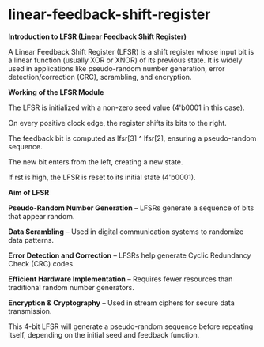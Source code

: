 # linear-feedback-shift-register

**Introduction to LFSR (Linear Feedback Shift Register)**

A Linear Feedback Shift Register (LFSR) is a shift register whose input bit is a linear function (usually XOR or XNOR) of its previous state. It is widely used in applications like pseudo-random number generation, error detection/correction (CRC), scrambling, and encryption.

**Working of the LFSR Module**

The LFSR is initialized with a non-zero seed value (4'b0001 in this case).

On every positive clock edge, the register shifts its bits to the right.

The feedback bit is computed as lfsr[3] ^ lfsr[2], ensuring a pseudo-random sequence.

The new bit enters from the left, creating a new state.

If rst is high, the LFSR is reset to its initial state (4'b0001).

**Aim of LFSR**

**Pseudo-Random Number Generation** – LFSRs generate a sequence of bits that appear random.

**Data Scrambling** – Used in digital communication systems to randomize data patterns.

**Error Detection and Correction** – LFSRs help generate Cyclic Redundancy Check (CRC) codes.

**Efficient Hardware Implementation** – Requires fewer resources than traditional random number generators.

**Encryption & Cryptography** – Used in stream ciphers for secure data transmission.

This 4-bit LFSR will generate a pseudo-random sequence before repeating itself, depending on the initial seed and feedback function. 
